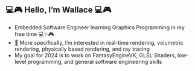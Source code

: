 ## 💻🎮 Hello, I’m Wallace 💻🎮
-  Embedded Software Engineer learning Graphics Programming in my free time :computer::sparkles::video_game:
-  👀 More specifically, I’m interested in real-time rendering, volumetric rendering, physically based rendering, and ray tracing
- My goal for 2024 is to work on FantasyEngineVK, GLSL Shaders, low-level programming, and general software engineering skills
<!-- - 📫 How to reach me [Linkedin](https://www.linkedin.com/in/wallace-obey-393672b0), [Twitter](https://twitter.com/WallaceObey) -->

<!---
wobey96/wobey96 is a ✨ special ✨ repository because its `README.md` (this file) appears on your GitHub profile.
You can click the Preview link to take a look at your changes.
--->
